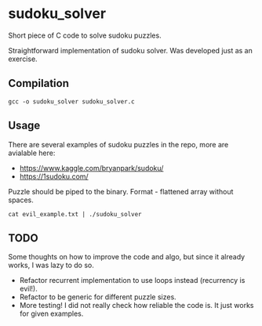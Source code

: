 # sudoku_solver
Short piece of C code to solve sudoku puzzles.

Straightforward implementation of sudoku solver. Was developed just as an exercise.

## Compilation
```
gcc -o sudoku_solver sudoku_solver.c
```

## Usage
There are several examples of sudoku puzzles in the repo, more are avialable here:

* https://www.kaggle.com/bryanpark/sudoku/
* https://1sudoku.com/

Puzzle should be piped to the binary. Format - flattened array without spaces.

```
cat evil_example.txt | ./sudoku_solver
```

## TODO
Some thoughts on how to improve the code and algo, but since it already works, I was lazy to do so.

* Refactor recurrent implementation to use loops instead (recurrency is evil!).
* Refactor to be generic for different puzzle sizes.
* More testing! I did not really check how reliable the code is. It just works for given examples.
